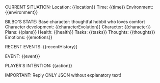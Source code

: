 CURRENT SITUATION:
Location: {{location}}
Time: {{time}}
Environment: {{environment}}

BILBO'S STATE:
Base character: thoughtful hobbit who loves comfort
Character development: {{characterEvolution}}
Character: {{character}}
Plans: {{plans}}
Health: {{health}}
Tasks: {{tasks}}
Thoughts: {{thoughts}}
Emotions: {{emotions}}

RECENT EVENTS:
{{recentHistory}}

EVENT:
{{event}}

PLAYER'S INTENTION:
{{action}}

IMPORTANT: Reply ONLY JSON without explanatory text!